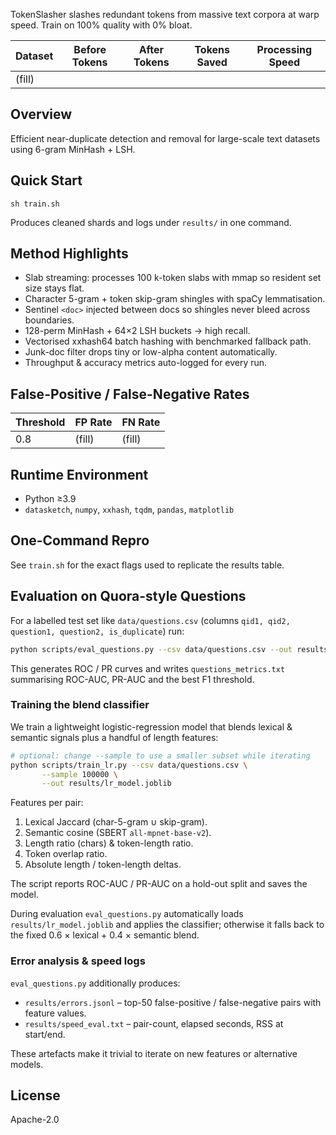 TokenSlasher slashes redundant tokens from massive text corpora at warp speed. Train on 100% quality with 0% bloat.

| Dataset | Before Tokens | After Tokens | Tokens Saved | Processing Speed |
|---------|---------------|--------------|--------------|------------------|
| (fill)  |               |              |              |                  |

## Overview
Efficient near-duplicate detection and removal for large-scale text datasets using 6-gram MinHash + LSH.

## Quick Start
```
sh train.sh
```
Produces cleaned shards and logs under `results/` in one command.

## Method Highlights
* Slab streaming: processes 100 k-token slabs with mmap so resident set size stays flat.
* Character 5-gram + token skip-gram shingles with spaCy lemmatisation.
* Sentinel `<doc>` injected between docs so shingles never bleed across boundaries.
* 128-perm MinHash + 64×2 LSH buckets → high recall.
* Vectorised xxhash64 batch hashing with benchmarked fallback path.
* Junk-doc filter drops tiny or low-alpha content automatically.
* Throughput & accuracy metrics auto-logged for every run.

## False-Positive / False-Negative Rates
| Threshold | FP Rate | FN Rate |
|-----------|--------|---------|
| 0.8       | (fill) | (fill)  |

## Runtime Environment
* Python ≥3.9
* `datasketch`, `numpy`, `xxhash`, `tqdm`, `pandas`, `matplotlib`

## One-Command Repro
See `train.sh` for the exact flags used to replicate the results table.

## Evaluation on Quora-style Questions

For a labelled test set like `data/questions.csv` (columns `qid1, qid2, question1, question2, is_duplicate`) run:

```bash
python scripts/eval_questions.py --csv data/questions.csv --out results/
```

This generates ROC / PR curves and writes `questions_metrics.txt` summarising ROC-AUC, PR-AUC and the best F1 threshold.

### Training the blend classifier

We train a lightweight logistic-regression model that blends lexical & semantic
signals plus a handful of length features:

```bash
# optional: change --sample to use a smaller subset while iterating
python scripts/train_lr.py --csv data/questions.csv \
       --sample 100000 \
       --out results/lr_model.joblib
```

Features per pair:

1. Lexical Jaccard (char-5-gram ∪ skip-gram).
2. Semantic cosine (SBERT `all-mpnet-base-v2`).
3. Length ratio (chars) & token-length ratio.
4. Token overlap ratio.
5. Absolute length / token-length deltas.

The script reports ROC-AUC / PR-AUC on a hold-out split and saves the model.

During evaluation `eval_questions.py` automatically loads
`results/lr_model.joblib` and applies the classifier; otherwise it falls back to
the fixed 0.6 × lexical + 0.4 × semantic blend.

### Error analysis & speed logs

`eval_questions.py` additionally produces:

* `results/errors.jsonl` – top-50 false-positive / false-negative pairs with
  feature values.
* `results/speed_eval.txt` – pair-count, elapsed seconds, RSS at start/end.

These artefacts make it trivial to iterate on new features or alternative
models.

## License
Apache-2.0 